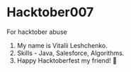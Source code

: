 # Hacktober007
For hacktober abuse

1. My name is Vitalii Leshchenko.
2. Skills - Java, Salesforce, Algorithms.
3. Happy Hacktoberfest my friend! 🎃
